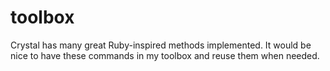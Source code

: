 # toolbox

Crystal has many great Ruby-inspired methods implemented. It would be nice to have these commands in my toolbox and reuse them when needed.
